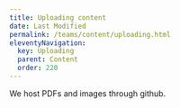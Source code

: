 ```yaml
---
title: Uploading content
date: Last Modified 
permalink: /teams/content/uploading.html
eleventyNavigation:
  key: Uploading
  parent: Content
  order: 220
---
```


We host PDFs and images through github.
